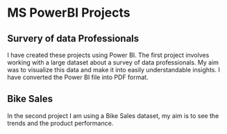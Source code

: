 # MS PowerBI Projects

## Survery of data Professionals

I have created these projects using Power BI. The first project involves working with a large dataset about a survey of data professionals. My aim was to visualize this data 
and make it into easily understandable insights. I have converted the Power BI file into PDF format.

## Bike Sales 
In the second project I am using a Bike Sales dataset, my aim is to see the trends and the product performance.
